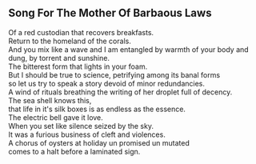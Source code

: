 Song For The Mother Of Barbaous Laws
------------------------------------
Of a red custodian that recovers breakfasts.  
Return to the homeland of the corals.  
And you mix like a wave and I am entangled by warmth of your body and dung, by torrent and sunshine.  
The bitterest form that lights in your foam.  
But I should be true to science, petrifying among its banal forms  
so let us try to speak a story devoid of minor redundancies.  
A wind of rituals breathing the writing of her droplet full of decency.  
The sea shell knows this,  
that life in it's silk boxes is as endless as the essence.  
The electric bell gave it love.  
When you set like silence seized by the sky.  
It was a furious business of cleft and violences.  
A chorus of oysters at holiday un promised un mutated  
comes to a halt before a laminated sign.  
